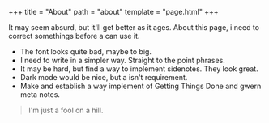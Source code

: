 +++
title = "About"
path = "about"
template = "page.html"
+++

It may seem absurd, but it'll get better as it ages.
About this page, i need to correct somethings before a can use it.

+ The font looks quite bad, maybe to big.
+ I need to write in a simpler way. Straight to the point phrases.
+ It may be hard, but find a way to implement sidenotes. They look great.
+ Dark mode would be nice, but a isn't requirement.
+ Make and establish a way implement of Getting Things Done and gwern meta notes.

> I'm just a fool on a hill.
